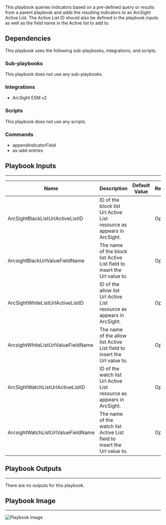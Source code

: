 This playbook queries indicators based on a pre-defined
  query or results from a parent playbook and adds the resulting indicators to an ArcSight
Active List. The Active List ID should also be defined in the playbook inputs as well as the field name in the Active list to add to.

## Dependencies
This playbook uses the following sub-playbooks, integrations, and scripts.

### Sub-playbooks
This playbook does not use any sub-playbooks.

### Integrations
* ArcSight ESM v2

### Scripts
This playbook does not use any scripts.

### Commands
* appendIndicatorField
* as-add-entries

## Playbook Inputs
---

| **Name** | **Description** | **Default Value** | **Required** |
| --- | --- | --- | --- |
| ArcSightBlackListUrlActiveListID | ID of the block list Url Active List resource as appears in ArcSight. |  | Optional |
| ArcsightBlackUrlValueFieldName | The name of the block list Active List field to insert the Url value to. |  | Optional |
| ArcSightWhiteListUrlActiveListID | ID of the allow list Url Active List resource as appears in ArcSight. |  | Optional |
| ArcsightWhiteListUrlValueFieldName | The name of the allow list Active List field to insert the Url value to. |  | Optional |
| ArcSightWatchListUrlActiveListID | ID of the watch list Url Active List resource as appears in ArcSight. |  | Optional |
| ArcsightWatchListUrlValueFieldName | The name of the watch list Active List field to insert the Url value to. |  | Optional |

## Playbook Outputs
---
There are no outputs for this playbook.

## Playbook Image
---
![Playbook Image](../../doc_files/TIM_-_ArcSight_Add_Url_Indicators.png/n)
